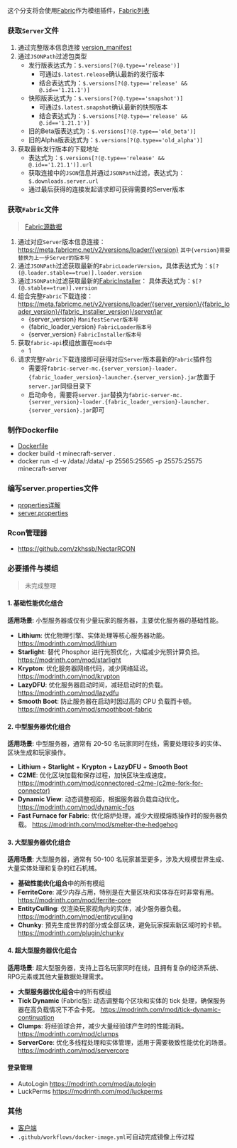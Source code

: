 这个分支将会使用[Fabric](https://fabricmc.net/use/server/)作为模组插件，[Fabric列表](https://maven.fabricmc.net/net/fabricmc/fabric-installer/)

### 获取`Server`文件
1. 通过完整版本信息连接 [version_manifest](https://launchermeta.mojang.com/mc/game/version_manifest.json)
2. 通过`JSONPath`过滤包类型
    - 发行版表达式为：`$.versions[?(@.type=='release')]`
       - 可通过`$.latest.release`确认最新的发行版本
       - 结合表达式为：`$.versions[?(@.type=='release' && @.id=='1.21.1')]`
    - 快照版表达式为：`$.versions[?(@.type=='snapshot')]`
       - 可通过`$.latest.snapshot`确认最新的快照版本
       - 结合表达式为：`$.versions[?(@.type=='release' && @.id=='1.21.1')]`
    - 旧的Beta版表达式为：`$.versions[?(@.type=='old_beta')]`
    - 旧的Alpha版表达式为：`$.versions[?(@.type=='old_alpha')]`
3. 获取最新发行版本的下载地址
    - 表达式为：`$.versions[?(@.type=='release' && @.id=='1.21.1')].url`
    - 获取连接中的`JSON`信息并通过`JSONPath`过滤，表达式为：`$.downloads.server.url`
    - 通过最后获得的连接发起请求即可获得需要的Server版本
  
### 获取`Fabric`文件
> [Fabric源数据](https://meta.fabricmc.net/)
1. 通过对应`Server`版本信息连接：https://meta.fabricmc.net/v2/versions/loader/{version} `其中{version}需要替换为上一步Server的版本号`
2. 通过`JSONPath`过滤获取最新的`FabricLoaderVersion`，具体表达式为：`$[?(@.loader.stable==true)].loader.version`
3. 通过`JSONPath`过滤获取最新的[FabricInstaller](https://meta.fabricmc.net/v2/versions/installer)： 具体表达式为：`$[?(@.stable==true)].version`
4. 组合完整`Fabric`下载连接：https://meta.fabricmc.net/v2/versions/loader/{server_version}/{fabric_loader_version}/{fabric_installer_version}/server/jar
    - {server_version} `ManifestServer版本号`
    - {fabric_loader_version} `FabricLoader版本号`
    - {server_version} `FabricInstaller版本号`
5. 获取`fabric-api`模组放置在`mods`中
   - 1
7. 请求完整`Fabric`下载连接即可获得对应`Server`版本最新的`Fabric`插件包
   - 需要将`fabric-server-mc.{server_version}-loader.{fabric_loader_version}-launcher.{server_version}.jar`放置于`server.jar`同级目录下
   - 启动命令，需要将`server.jar`替换为`fabric-server-mc.{server_version}-loader.{fabric_loader_version}-launcher.{server_version}.jar`即可 
   
### 制作Dockerfile
- [Dockerfile](Dockerfile)
- docker build -t minecraft-server .
- docker run -d -v /data/:/data/ -p 25565:25565 -p 25575:25575 minecraft-server

### 编写server.properties文件
- [properties详解](https://minecraft.fandom.com/zh/wiki/Server.properties)
- [server.properties](server.properties)

### Rcon管理器
- https://github.com/zkhssb/NectarRCON

### 必要插件与模组
> 未完成整理

#### **1. 基础性能优化组合**
**适用场景**: 小型服务器或仅有少量玩家的服务器，主要优化服务器的基础性能。

- **Lithium**: 优化物理引擎、实体处理等核心服务器功能。https://modrinth.com/mod/lithium
- **Starlight**: 替代 Phosphor 进行光照优化，大幅减少光照计算负担。 https://modrinth.com/mod/starlight
- **Krypton**: 优化服务器网络代码，减少网络延迟。 https://modrinth.com/mod/krypton
- **LazyDFU**: 优化服务器启动时间，减轻启动时的负载。 https://modrinth.com/mod/lazydfu
- **Smooth Boot**: 防止服务器在启动时因过高的 CPU 负载而卡顿。 https://modrinth.com/mod/smoothboot-fabric

#### **2. 中型服务器优化组合**
**适用场景**: 中型服务器，通常有 20-50 名玩家同时在线，需要处理较多的实体、区块生成和玩家操作。

- **Lithium** + **Starlight** + **Krypton** + **LazyDFU** + **Smooth Boot**
- **C2ME**: 优化区块加载和保存过程，加快区块生成速度。 https://modrinth.com/mod/connectored-c2me-(c2me-fork-for-connector)
- **Dynamic View**: 动态调整视距，根据服务器负载自动优化。 https://modrinth.com/mod/dynamic-fps
- **Fast Furnace for Fabric**: 优化熔炉处理，减少大规模熔炼操作时的服务器负载。 https://modrinth.com/mod/smelter-the-hedgehog

#### **3. 大型服务器优化组合**
**适用场景**: 大型服务器，通常有 50-100 名玩家甚至更多，涉及大规模世界生成、大量实体处理和复杂的红石机械。

- **基础性能优化组合**中的所有模组
- **FerriteCore**: 减少内存占用，特别是在大量区块和实体存在时非常有用。 https://modrinth.com/mod/ferrite-core
- **EntityCulling**: 仅渲染玩家视角内的实体，减少服务器负载。 https://modrinth.com/mod/entityculling
- **Chunky**: 预先生成世界的部分或全部区块，避免玩家探索新区域时的卡顿。 https://modrinth.com/plugin/chunky

#### **4. 超大型服务器优化组合**
**适用场景**: 超大型服务器，支持上百名玩家同时在线，且拥有复杂的经济系统、RPG元素或其他大量数据处理需求。

- **大型服务器优化组合**中的所有模组
- **Tick Dynamic** (Fabric版): 动态调整每个区块和实体的 tick 处理，确保服务器在高负载情况下不会卡死。 https://modrinth.com/mod/tick-dynamic-continuation
- **Clumps**: 将经验球合并，减少大量经验球产生时的性能消耗。 https://modrinth.com/mod/clumps
- **ServerCore**: 优化多线程处理和实体管理，适用于需要极致性能优化的场景。 https://modrinth.com/mod/servercore

#### **登录管理**
- AutoLogin https://modrinth.com/mod/autologin
- LuckPerms https://modrinth.com/mod/luckperms

### 其他
- [客户端](https://ci.huangyuhui.net/job/HMCL/)
- `.github/workflows/docker-image.yml`可自动完成镜像上传过程
